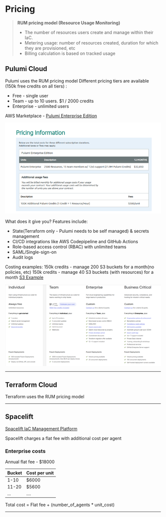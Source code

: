 # Pricing

> **RUM pricing model (Resource Usage Monitoring)**  
> - The number of resources users create and manage within their IaC.  
> - Metering usage: number of resources created, duration for which they are provisioned, etc  
> - Billing calculation is based on tracked usage

## Pulumi Cloud
 Pulumi uses the RUM pricing model
Different pricing tiers are available (150k free credits on all tiers) :
- Free - single user
- Team - up to 10 users. $1 / 2000 credits
- Enterprise - unlimited users


AWS Marketplace - [Pulumi Enterprise Edition](https://aws.amazon.com/marketplace/pp/prodview-dwn22batkhsyg)

![pulumi_cloud aws_marketplace](img.png)

What does it give you?
Features include:
- State(Terraform only - Pulumi needs to be self managed) & secrets management
- CI/CD integrations like AWS Codepipeline and GitHub Actions
- Role-based access control (RBAC) with unlimited teams
- SAML/Single-sign-on
- Audit logs

Costing examples:
150k credits - manage 200 S3 buckets for a month(no policies, etc)
150k credits - manage 40 S3 buckets (with resources) for a month [S3 Example](Pulumi_Cloud.md#s3-resource-example)


![pulumi_tier_features](img_1.png)

---
## Terraform Cloud
Terraform uses the RUM pricing model


---
## Spacelift
[Spacelift IaC Management Platform](https://spacelift.io/)

Spacelift charges a flat fee with additional cost per agent 

### Enterprise costs

Annual flat fee - $18000

| Bucket | Cost per unit | 
|--------|---------------|
| 1-10   | $6000         |
| 11-20  | $5600         |
| ...    | ....          |

Total cost = Flat fee + (number_of_agents * unit_cost)

---